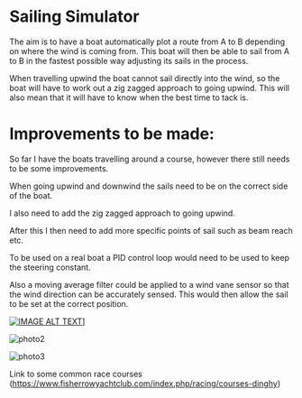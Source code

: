 
# Sailing Simulator

The aim is to have a boat automatically plot a route from A to B depending on where the wind is coming from. This boat will 
then be able to sail from A to B in the fastest possible way adjusting its sails in the process.

When travelling upwind the boat cannot sail directly into the wind, so the boat will have to work out a zig zagged approach to going upwind.
This will also mean that it will have to know when the best time to tack is.

# Improvements to be made:

So far I have the boats travelling around a course, however there still needs to be some improvements. 

When going upwind and downwind the sails need 
to be on the correct side of the boat. 

I also need to add the zig zagged approach to going upwind.

After this I then need to add more specific points of sail such as beam reach etc.

To be used on a real boat a PID control loop would need to be used to keep the steering constant.

Also a moving average filter could be applied to a wind vane sensor so that the wind direction can be accurately sensed. This would then 
allow the sail to be set at the correct position.

[![IMAGE ALT TEXT](https://www.youtube.com/embed/z4esDaaClTE)](https://www.youtube.com/embed/z4esDaaClTE "Sailing fleet")]

![photo2](https://github.com/mbh1620/sailing_sim/blob/master/sailing.gif)

![photo3](https://safe-skipper.com/wp-content/uploads/2019/06/36.1_Points-of-sail-1.jpg)

Link to some common race courses (https://www.fisherrowyachtclub.com/index.php/racing/courses-dinghy)
